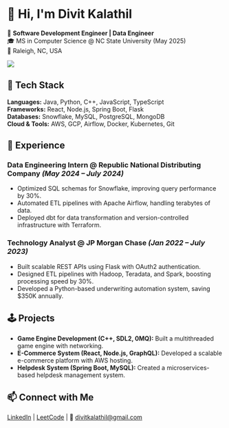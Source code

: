 # 👋 Hi, I'm Divit Kalathil  

🚀 **Software Development Engineer | Data Engineer**  
🎓 MS in Computer Science @ NC State University (May 2025)  
📍 Raleigh, NC, USA  

<img align="center" src="https://github-readme-stats.vercel.app/api/top-langs/?username=divitkalathil&theme=tokyonight&show_icons=true&hide_border=true&layout=compact" />

## 🔧 Tech Stack  
**Languages:** Java, Python, C++, JavaScript, TypeScript  
**Frameworks:** React, Node.js, Spring Boot, Flask  
**Databases:** Snowflake, MySQL, PostgreSQL, MongoDB  
**Cloud & Tools:** AWS, GCP, Airflow, Docker, Kubernetes, Git  

## 💼 Experience  
### **Data Engineering Intern @ Republic National Distributing Company** *(May 2024 – July 2024)*  
- Optimized SQL schemas for Snowflake, improving query performance by 30%.  
- Automated ETL pipelines with Apache Airflow, handling terabytes of data.  
- Deployed dbt for data transformation and version-controlled infrastructure with Terraform.  

### **Technology Analyst @ JP Morgan Chase** *(Jan 2022 – July 2023)*  
- Built scalable REST APIs using Flask with OAuth2 authentication.  
- Designed ETL pipelines with Hadoop, Teradata, and Spark, boosting processing speed by 30%.  
- Developed a Python-based underwriting automation system, saving $350K annually.  

## 🕹️ Projects  
- **Game Engine Development (C++, SDL2, 0MQ):** Built a multithreaded game engine with networking.  
- **E-Commerce System (React, Node.js, GraphQL):** Developed a scalable e-commerce platform with AWS hosting.  
- **Helpdesk System (Spring Boot, MySQL):** Created a microservices-based helpdesk management system.  

## 📫 Connect with Me  
[LinkedIn](https://www.linkedin.com/in/divit-kalathil-7654711a7/) | [LeetCode](https://leetcode.com/u/DivitNinja/) | 📧 divitkalathil@gmail.com  

